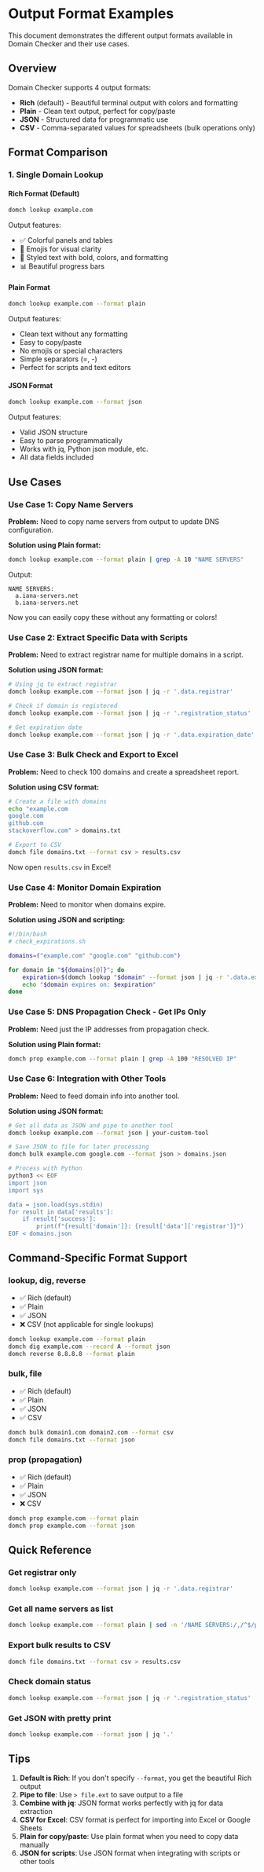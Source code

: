 # Output Format Examples

This document demonstrates the different output formats available in Domain Checker and their use cases.

## Overview

Domain Checker supports 4 output formats:
- **Rich** (default) - Beautiful terminal output with colors and formatting
- **Plain** - Clean text output, perfect for copy/paste
- **JSON** - Structured data for programmatic use
- **CSV** - Comma-separated values for spreadsheets (bulk operations only)

## Format Comparison

### 1. Single Domain Lookup

#### Rich Format (Default)
```bash
domch lookup example.com
```
Output features:
- ✅ Colorful panels and tables
- 📧 Emojis for visual clarity
- 🎨 Styled text with bold, colors, and formatting
- 📊 Beautiful progress bars

#### Plain Format
```bash
domch lookup example.com --format plain
```
Output features:
- Clean text without any formatting
- Easy to copy/paste
- No emojis or special characters
- Simple separators (=, -)
- Perfect for scripts and text editors

#### JSON Format
```bash
domch lookup example.com --format json
```
Output features:
- Valid JSON structure
- Easy to parse programmatically
- Works with jq, Python json module, etc.
- All data fields included

## Use Cases

### Use Case 1: Copy Name Servers
**Problem:** Need to copy name servers from output to update DNS configuration.

**Solution using Plain format:**
```bash
domch lookup example.com --format plain | grep -A 10 "NAME SERVERS"
```

Output:
```
NAME SERVERS:
  a.iana-servers.net
  b.iana-servers.net
```

Now you can easily copy these without any formatting or colors!

### Use Case 2: Extract Specific Data with Scripts
**Problem:** Need to extract registrar name for multiple domains in a script.

**Solution using JSON format:**
```bash
# Using jq to extract registrar
domch lookup example.com --format json | jq -r '.data.registrar'

# Check if domain is registered
domch lookup example.com --format json | jq -r '.registration_status'

# Get expiration date
domch lookup example.com --format json | jq -r '.data.expiration_date'
```

### Use Case 3: Bulk Check and Export to Excel
**Problem:** Need to check 100 domains and create a spreadsheet report.

**Solution using CSV format:**
```bash
# Create a file with domains
echo "example.com
google.com
github.com
stackoverflow.com" > domains.txt

# Export to CSV
domch file domains.txt --format csv > results.csv
```

Now open `results.csv` in Excel!

### Use Case 4: Monitor Domain Expiration
**Problem:** Need to monitor when domains expire.

**Solution using JSON and scripting:**
```bash
#!/bin/bash
# check_expirations.sh

domains=("example.com" "google.com" "github.com")

for domain in "${domains[@]}"; do
    expiration=$(domch lookup "$domain" --format json | jq -r '.data.expiration_date')
    echo "$domain expires on: $expiration"
done
```

### Use Case 5: DNS Propagation Check - Get IPs Only
**Problem:** Need just the IP addresses from propagation check.

**Solution using Plain format:**
```bash
domch prop example.com --format plain | grep -A 100 "RESOLVED IP"
```

### Use Case 6: Integration with Other Tools
**Problem:** Need to feed domain info into another tool.

**Solution using JSON format:**
```bash
# Get all data as JSON and pipe to another tool
domch lookup example.com --format json | your-custom-tool

# Save JSON to file for later processing
domch bulk example.com google.com --format json > domains.json

# Process with Python
python3 << EOF
import json
import sys

data = json.load(sys.stdin)
for result in data['results']:
    if result['success']:
        print(f"{result['domain']}: {result['data']['registrar']}")
EOF < domains.json
```

## Command-Specific Format Support

### lookup, dig, reverse
- ✅ Rich (default)
- ✅ Plain
- ✅ JSON
- ❌ CSV (not applicable for single lookups)

```bash
domch lookup example.com --format plain
domch dig example.com --record A --format json
domch reverse 8.8.8.8 --format plain
```

### bulk, file
- ✅ Rich (default)
- ✅ Plain
- ✅ JSON
- ✅ CSV

```bash
domch bulk domain1.com domain2.com --format csv
domch file domains.txt --format json
```

### prop (propagation)
- ✅ Rich (default)
- ✅ Plain
- ✅ JSON
- ❌ CSV

```bash
domch prop example.com --format plain
domch prop example.com --format json
```

## Quick Reference

### Get registrar only
```bash
domch lookup example.com --format json | jq -r '.data.registrar'
```

### Get all name servers as list
```bash
domch lookup example.com --format plain | sed -n '/NAME SERVERS:/,/^$/p' | grep "^  "
```

### Export bulk results to CSV
```bash
domch file domains.txt --format csv > results.csv
```

### Check domain status
```bash
domch lookup example.com --format json | jq -r '.registration_status'
```

### Get JSON with pretty print
```bash
domch lookup example.com --format json | jq '.'
```

## Tips

1. **Default is Rich**: If you don't specify `--format`, you get the beautiful Rich output
2. **Pipe to file**: Use `> file.ext` to save output to a file
3. **Combine with jq**: JSON format works perfectly with jq for data extraction
4. **CSV for Excel**: CSV format is perfect for importing into Excel or Google Sheets
5. **Plain for copy/paste**: Use plain format when you need to copy data manually
6. **JSON for scripts**: Use JSON format when integrating with scripts or other tools

